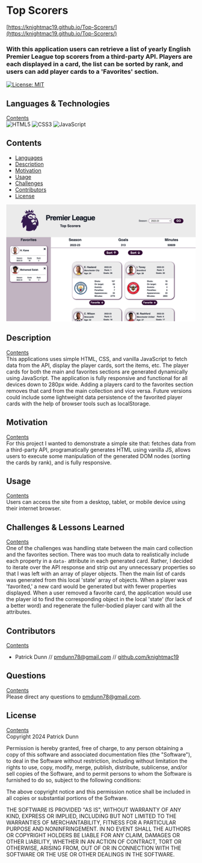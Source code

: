 # Top Scorers

[https://knightmac19.github.io/Top-Scorers/](https://knightmac19.github.io/Top-Scorers/)

### With this application users can retrieve a list of yearly English Premier League top scorers from a third-party API. Players are each displayed in a card, the list can be sorted by rank, and users can add player cards to a 'Favorites' section.

[![License: MIT](https://img.shields.io/badge/License-MIT-yellow.svg)](https://opensource.org/licenses/MIT)

## <a id="languages"></a> Languages & Technologies

[Contents](#contents)  
<img alt="HTML5" src="https://img.shields.io/badge/html5-%23E34F26.svg?&style=for-the-badge&logo=html5&logoColor=white"/>
<img alt="CSS3" src="https://img.shields.io/badge/css3-%231572B6.svg?&style=for-the-badge&logo=css3&logoColor=white"/>
<img alt="JavaScript" src="https://img.shields.io/badge/javascript-%23323330.svg?&style=for-the-badge&logo=javascript&logoColor=%23F7DF1E"/>

## <a id="contents"></a> Contents

- [Languages](#languages)
- [Description](#description)
- [Motivation](#motivation)
- [Usage](#usage)
- [Challenges](#challenges)
- [Contributors](#contributors)
- [License](#license)

![Screenshot](./top_scorers.png)

## <a id="description"></a> Description

[Contents](#contents)  
This applications uses simple HTML, CSS, and vanilla JavaScript to fetch data from the API, display the player cards, sort the items, etc. The player cards for both the main and favorites sections are generated dynamically using JavaScript. The application is fully responsive and functional for all devices down to 280px wide. Adding a players card to the favorites section removes that card from the main collection and vice versa. Future versions could include some lightweight data persistence of the favorited player cards with the help of browser tools such as localStorage.

## <a id="motivation"></a> Motivation

[Contents](#contents)  
For this project I wanted to demonstrate a simple site that: fetches data from a third-party API, programatically generates HTML using vanilla JS, allows users to execute some manipulation of the generated DOM nodes (sorting the cards by rank), and is fully responsive.

## <a id="usage"></a> Usage

[Contents](#contents)  
Users can access the site from a desktop, tablet, or mobile device using their internet browser.

## <a id="challenges"></a> Challenges & Lessons Learned

[Contents](#contents)  
One of the challenges was handling state between the main card collection and the favorites section. There was too much data to realistically include each property in a `data-` attribute in each generated card. Rather, I decided to iterate over the API response and strip out any unnecessary properties so that I was left with an array of player objects. Then the main list of cards was generated from this local 'state' array of objects. When a player was 'favorited,' a new card would be generated but with fewer properties displayed. When a user removed a favorite card, the application would use the player id to find the corresponding object in the local 'state' (for lack of a better word) and regenerate the fuller-bodied player card with all the attributes.

## <a id="contributors"></a> Contributors

[Contents](#contents)

- Patrick Dunn // [pmdunn78@gmail.com](mailto:pmdunn78@gmail.com) // [github.com/knightmac19](https://github.com/knightmac19)

## <a id="questions"></a> Questions

[Contents](#contents)  
Please direct any questions to [pmdunn78@gmail.com](mailto:pmdunn78@gmail.com).

## <a id="license"></a> License

[Contents](#contents)  
Copyright 2024 Patrick Dunn

Permission is hereby granted, free of charge, to any person obtaining a copy of this software and associated documentation files (the "Software"), to deal in the Software without restriction, including without limitation the rights to use, copy, modify, merge, publish, distribute, sublicense, and/or sell copies of the Software, and to permit persons to whom the Software is furnished to do so, subject to the following conditions:

The above copyright notice and this permission notice shall be included in all copies or substantial portions of the Software.

THE SOFTWARE IS PROVIDED "AS IS", WITHOUT WARRANTY OF ANY KIND, EXPRESS OR IMPLIED, INCLUDING BUT NOT LIMITED TO THE WARRANTIES OF MERCHANTABILITY, FITNESS FOR A PARTICULAR PURPOSE AND NONINFRINGEMENT. IN NO EVENT SHALL THE AUTHORS OR COPYRIGHT HOLDERS BE LIABLE FOR ANY CLAIM, DAMAGES OR OTHER LIABILITY, WHETHER IN AN ACTION OF CONTRACT, TORT OR OTHERWISE, ARISING FROM, OUT OF OR IN CONNECTION WITH THE SOFTWARE OR THE USE OR OTHER DEALINGS IN THE SOFTWARE.
